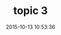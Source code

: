 ---
layout: post
title:  "topic 3"
date:   2015-10-13 10:53:36
categories: jekyll update
image: ./images/potatoes.jpg
type: topic
---